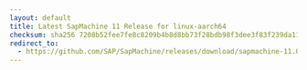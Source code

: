 ```yaml
---
layout: default
title: Latest SapMachine 11 Release for linux-aarch64
checksum: sha256 7208b52fee7fe8c8209b4b8d8bb73f28bdb98f3dee3f83f239da1122f1db3bae
redirect_to:
  - https://github.com/SAP/SapMachine/releases/download/sapmachine-11.0.24/sapmachine-jre-11.0.24_linux-aarch64_bin.tar.gz
---
```

